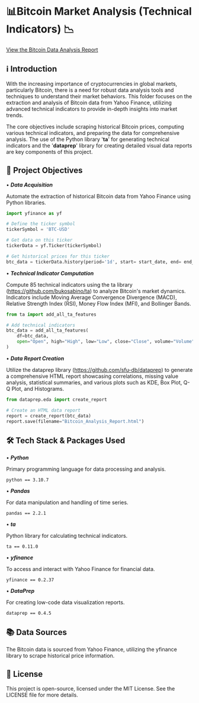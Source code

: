 # 📊__Bitcoin Market Analysis (Technical Indicators)__ 📉


[View the Bitcoin Data Analysis Report](./Reports/btc_technical_analysis_report.html)

## ℹ️ __Introduction__

With the increasing importance of cryptocurrencies in global markets, particularly Bitcoin, there is a need for robust data analysis tools and techniques to understand their market behaviors. This folder focuses on the extraction and analysis of Bitcoin data from Yahoo Finance, utilizing advanced technical indicators to provide in-depth insights into market trends.

The core objectives include scraping historical Bitcoin prices, computing various technical indicators, and preparing the data for comprehensive analysis. The use of the Python library '__ta__' for generating technical indicators and the '__dataprep__' library for creating detailed visual data reports are key components of this project.


## 🎯 __Project Objectives__


• __*Data Acquisition*__

Automate the extraction of historical Bitcoin data from Yahoo Finance using Python libraries.

```python
import yfinance as yf

# Define the ticker symbol
tickerSymbol = 'BTC-USD'

# Get data on this ticker
tickerData = yf.Ticker(tickerSymbol)

# Get historical prices for this ticker
btc_data = tickerData.history(period='1d', start= start_date, end= end_date)
```

• __*Technical Indicator Computation*__

Compute 85 technical indicators using the ta library (https://github.com/bukosabino/ta) to analyze Bitcoin's market dynamics. Indicators include Moving Average Convergence Divergence (MACD), Relative Strength Index (RSI), Money Flow Index (MFI), and Bollinger Bands.

```python
from ta import add_all_ta_features

# Add technical indicators
btc_data = add_all_ta_features(
    df=btc_data,
    open="Open", high="High", low="Low", close="Close", volume="Volume"
)
```

• __*Data Report Creation*__

Utilize the dataprep library (https://github.com/sfu-db/dataprep) to generate a comprehensive HTML report showcasing correlations, missing value analysis, statistical summaries, and various plots such as KDE, Box Plot, Q-Q Plot, and Histograms.

```python
from dataprep.eda import create_report

# Create an HTML data report
report = create_report(btc_data)
report.save(filename="Bitcoin_Analysis_Report.html")
```

## 🛠 __Tech Stack & Packages Used__

• __*Python*__

Primary programming language for data processing and analysis.

```
python == 3.10.7
```

• __*Pandas*__

For data manipulation and handling of time series.

```
pandas == 2.2.1
```

• __*ta*__

Python library for calculating technical indicators.

```
ta == 0.11.0
```

• __*yfinance*__

To access and interact with Yahoo Finance for financial data.

```
yfinance == 0.2.37
```

• __*DataPrep*__

For creating low-code data visualization reports.

```
dataprep == 0.4.5
```

## 📚 __Data Sources__

The Bitcoin data is sourced from Yahoo Finance, utilizing the yfinance library to scrape historical price information.

## 📄 __License__

This project is open-source, licensed under the MIT License. See the LICENSE file for more details.
